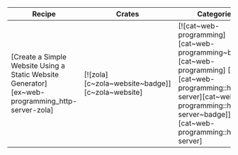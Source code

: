 | Recipe | Crates | Categories |
|--------|--------|------------|
| [Create a Simple Website Using a Static Website Generator][ex~web-programming_http-server-zola] | [![zola][c~zola~website~badge]][c~zola~website] | [![cat~web-programming][cat~web-programming~badge]][cat~web-programming] [![cat~web-programming::http-server][cat~web-programming::http-server~badge]][cat~web-programming::http-server] |
